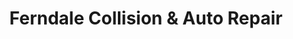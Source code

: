 ---
title: "Ferndale Collision & Auto Repair"
url: /ferndale/ferndale-collision-und-auto-repair/
shop: Autowerkstatt
---